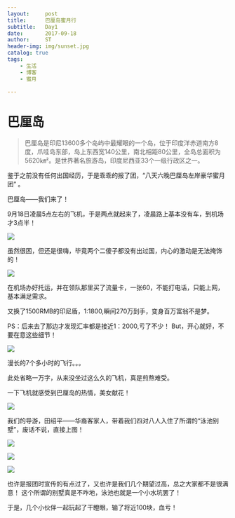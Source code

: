 ```yaml
---
layout:     post
title:      巴厘岛蜜月行
subtitle:   Day1 
date:       2017-09-18
author:     ST
header-img: img/sunset.jpg
catalog: true
tags:
    - 生活
    - 博客
    - 蜜月
    
---
```


# 巴厘岛
>巴厘岛是印尼13600多个岛屿中最耀眼的一个岛，位于印度洋赤道南方8度，爪哇岛东部，岛上东西宽140公里，南北相距80公里，全岛总面积为5620㎞²。是世界著名旅游岛，印度尼西亚33个一级行政区之一。


鉴于之前没有任何出国经历，于是乖乖的报了团，“八天六晚巴厘岛左岸豪华蜜月团” 。

巴厘岛——我们来了！

9月18日凌晨5点左右的飞机，于是两点就起来了，凌晨路上基本没有车，到机场才3点半！

![](/img/post/miyue00.jpg)

虽然很困，但还是很嗨，毕竟两个二傻子都没有出过国，内心的激动是无法掩饰的！

![](/img/post/miyue01.jpg)

在机场办好托运，并在领队那里买了流量卡，一张60，不能打电话，只能上网，基本满足需求。

又换了1500RMB的印尼盾，1:1800,瞬间270万到手，变身百万富翁不是梦。

PS：后来去了那边才发现汇率都是接近1：2000,亏了不少！ But，开心就好，不要在意这些细节！

![](/img/post/miyue02.jpg)

漫长的7个多小时的飞行。。。

此处省略一万字，从来没坐过这么久的飞机，真是煎熬难受。

一下飞机就感受到巴厘岛的热情，美女献花！

![](/img/post/xianhua.jpg)

我们的导游，田绍平——华裔客家人，带着我们四对八人入住了所谓的“泳池别墅”，废话不说，直接上图！

![](/img/post/bieshu1.jpg)

![](/img/post/bieshu2.jpg)

![](/img/post/bieshu3.jpg)

也许是报团时宣传的有点过了，又也许是我们几个期望过高，总之大家都不是很满意！ 这个所谓的别墅真是不咋地，泳池也就是一个小水坑罢了！

于是，几个小伙伴一起玩起了干瞪眼，输了将近100块，血亏！